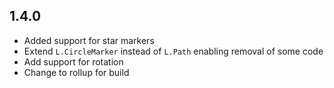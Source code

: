 ## 1.4.0
- Added support for star markers
- Extend `L.CircleMarker` instead of `L.Path` enabling removal of some code
- Add support for rotation
- Change to rollup for build
